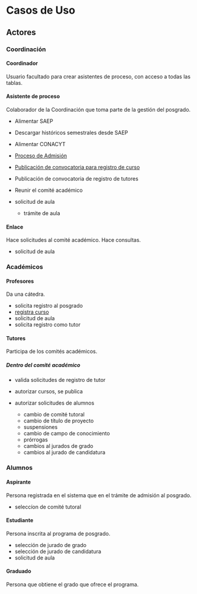 # Casos de Uso

## Actores

### Coordinación

#### Coordinador

Usuario facultado para crear asistentes de proceso, con acceso a todas
las tablas.

#### Asistente de proceso

Colaborador de la Coordinación que toma parte de la gestión del
posgrado.

- Alimentar SAEP

- Descargar históricos semestrales desde SAEP

- Alimentar CONACYT

- [Proceso de Admisión](proceso_de_admision.md)
-
  [Publicación de convocatoria para registro de curso](convocatoria_registro_de_cursos.md)
  
- Publicación de convocatoria de registro de tutores
- Reunir el comité académico
- solicitud de aula
  - trámite de aula

#### Enlace

Hace solicitudes al comité académico.
Hace consultas.
- solicitud de aula

### Académicos

#### Profesores

Da una cátedra.
- solicita registro al posgrado
- [registra curso](registrar_curso.md)
- solicitud de aula
- solicita registro como tutor

#### Tutores

Participa de los comités académicos.

##### Dentro del comité académico
- valida solicitudes de registro de tutor
- autorizar cursos, se publica

- autorizar solicitudes de alumnos
  - cambio de comité tutoral
  - cambio de título de proyecto
  - suspensiones
  - cambio de campo de conocimiento
  - prórrogas
  - cambios al jurados de grado
  - cambios al jurado de candidatura

### Alumnos

#### Aspirante

Persona registrada en el sistema que en el trámite de admisión al
posgrado.
- seleccíon de comité tutoral

#### Estudiante

Persona inscrita al programa de posgrado.
- selección de jurado de grado
- selección de jurado de candidatura
- solicitud de aula

#### Graduado

Persona que obtiene el grado que ofrece el programa. 

